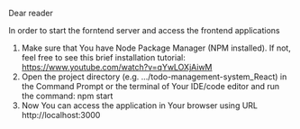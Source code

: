 Dear reader

In order to start the forntend server and access the frontend applications 
1. Make sure that You have Node Package Manager (NPM installed). If not, feel free to see this brief installation tutorial: https://www.youtube.com/watch?v=qYwLOXjAiwM
2. Open the project directory (e.g. .../todo-management-system_React) in the Command Prompt or the terminal of Your IDE/code editor and run the command: npm start
3. Now You can access the application in Your browser using URL http://localhost:3000


